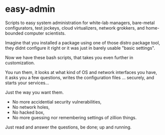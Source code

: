 # easy-admin
Scripts to easy system administration for white-lab managers, bare-metal configurators, test jockeys, cloud virtualizers, network grokkers, and home-bounded computer scientists.

Imagine that you installed a package using one of those distro package tool, they didnt 
configure it right or it was just in barely usable "basic settings".

Now we have these bash scripts, that takes you even further in customization.

You run them,
it looks at what kind of OS and network interfaces you have,
it asks you a few questions,
writes the configuration files ... securely,
and starts your services...

Just the way you want them.

* No more accidential security vulnerabilities,
* No network holes,
* No hacked box,
* No more guessing nor remembering settings of zillion things.

Just read and answer the questions, be done; up and running.

